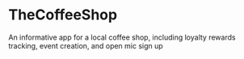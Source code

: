 # TheCoffeeShop
An informative app for a local coffee shop, including loyalty rewards tracking, event creation, and open mic sign up
